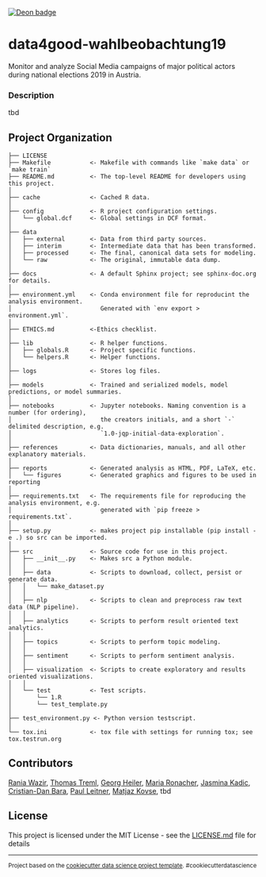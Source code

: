 [![Deon badge](https://img.shields.io/badge/ethics%20checklist-deon-brightgreen.svg?style=popout-square)](http://deon.drivendata.org/)

data4good-wahlbeobachtung19
==============================

Monitor and analyze Social Media campaigns of major political actors during national elections 2019 in Austria.


### Description

tbd


Project Organization
------------

    ├── LICENSE
    ├── Makefile           <- Makefile with commands like `make data` or `make train`
    ├── README.md          <- The top-level README for developers using this project.
    │
    ├── cache              <- Cached R data.
    │
    ├── config             <- R project configuration settings.
    │   └── global.dcf     <- Global settings in DCF format.
    │
    ├── data
    │   ├── external       <- Data from third party sources.
    │   ├── interim        <- Intermediate data that has been transformed.
    │   ├── processed      <- The final, canonical data sets for modeling.
    │   └── raw            <- The original, immutable data dump.
    │
    ├── docs               <- A default Sphinx project; see sphinx-doc.org for details.
    │
    ├── environment.yml    <- Conda environment file for reproducint the analysis environment.
    │                         Generated with `env export > environment.yml`.
    │
    ├── ETHICS.md          <-Ethics checklist.
    │
    ├── lib                <- R helper functions.
    │   ├── globals.R      <- Project specific functions.
    │   └── helpers.R      <- Helper functions.
    │
    ├── logs               <- Stores log files.
    │
    ├── models             <- Trained and serialized models, model predictions, or model summaries.
    │
    ├── notebooks          <- Jupyter notebooks. Naming convention is a number (for ordering),
    │                         the creators initials, and a short `-` delimited description, e.g.
    │                         `1.0-jqp-initial-data-exploration`.
    │
    ├── references         <- Data dictionaries, manuals, and all other explanatory materials.
    │
    ├── reports            <- Generated analysis as HTML, PDF, LaTeX, etc.
    │   └── figures        <- Generated graphics and figures to be used in reporting
    │
    ├── requirements.txt   <- The requirements file for reproducing the analysis environment, e.g.
    │                         generated with `pip freeze > requirements.txt`.
    │
    ├── setup.py           <- makes project pip installable (pip install -e .) so src can be imported.
    │
    ├── src                <- Source code for use in this project.
    │   ├── __init__.py    <- Makes src a Python module.
    │   │
    │   ├── data           <- Scripts to download, collect, persist or generate data.
    │   │   └── make_dataset.py
    │   │
    │   ├── nlp            <- Scripts to clean and preprocess raw text data (NLP pipeline).
    │   │
    │   ├── analytics      <- Scripts to perform result oriented text analytics.
    │   │
    │   ├── topics         <- Scripts to perform topic modeling.
    │   │
    │   ├── sentiment      <- Scripts to perform sentiment analysis.
    │   │
    │   ├── visualization  <- Scripts to create exploratory and results oriented visualizations.
    │   │
    │   └── test           <- Test scripts.
    │       └── 1.R
    │       └── test_template.py
    │
    ├── test_environment.py <- Python version testscript.
    │
    └── tox.ini            <- tox file with settings for running tox; see tox.testrun.org


## Contributors

[Rania Wazir](https://github.com/rrania4r), [Thomas Treml](https://github.com/datadonK23), [Georg Heiler](https://github.com/geoHeil), [Maria Ronacher](https://github.com/mkalininait), [Jasmina Kadic](https://github.com/JasminaKadic), [Cristian-Dan Bara](https://github.com/cristianbara), [Paul Leitner](https://github.com/PaulBFB), [Matjaz Kovse](https://github.com/matjazkovse), tbd


## License

This project is licensed under the MIT License - see the [LICENSE.md](LICENSE.md) file for details


--------

<p><small>Project based on the <a target="_blank" href="https://drivendata.github.io/cookiecutter-data-science/">cookiecutter data science project template</a>. #cookiecutterdatascience</small></p>
